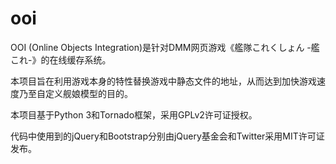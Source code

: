 # ooi

OOI (Online Objects Integration)是针对DMM网页游戏《艦隊これくしょん -艦これ-》的在线缓存系统。

本项目旨在利用游戏本身的特性替换游戏中静态文件的地址，从而达到加快游戏速度乃至自定义舰娘模型的目的。

本项目基于Python 3和Tornado框架，采用GPLv2许可证授权。

代码中使用到的jQuery和Bootstrap分别由jQuery基金会和Twitter采用MIT许可证发布。
